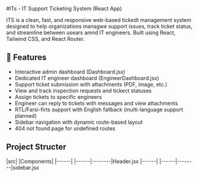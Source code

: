 #ITs - IT Support Ticketing System (React App) 

ITS is a clean, fast, and responsive web-based tickedt management system designed to help organizations managwe support issues, track ticket status, and streamline between usears amnd IT engineers. Built using React, Tailwind CSS, and React Router.


## 🌟 Features

  - Interactive admin dashboard (Dashboard.jsx)
  - Dedicated IT engineer dashboard (EngineerDashboard.jsx)
  - Support ticket submission with attachments (PDF, image, etc.)
  - View and track inspection requests and tickect statuses
  - Assign tickets to specific engineers
  - Engineer can reply to tickets with messages and view attachments
  - RTL/Farsi-firts support with English fallback (multi-language support planned)
  - Sidebar navigation with dynamic route-based layout
  - 404 not found page for undefined routes

## Project Structer 


|src|
|Components|
|------|
|------|--------|Header.jsx
|------|
|------|--------|sidebar.jsx
